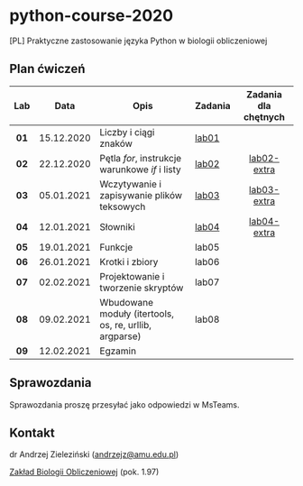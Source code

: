 # python-course-2020
[PL] Praktyczne zastosowanie języka Python w biologii obliczeniowej

## Plan ćwiczeń

| Lab | Data | Opis | Zadania | Zadania dla chętnych |
| :---: | --- | --- | --- | :---: |
| **01** | 15.12.2020 | Liczby i ciągi znaków | [lab01](./lab01.md)  | |
| **02**    | 22.12.2020 | Pętla *for*, instrukcje warunkowe *if* i listy  | [lab02](./lab02.md) | [lab02-extra](./lab02-extra.md) |
| **03**    | 05.01.2021 | Wczytywanie i zapisywanie plików teksowych  | [lab03](./lab03.md) | [lab03-extra](./lab03-extra.md) |
| **04**    | 12.01.2021 | Słowniki  | [lab04](./lab04.md) | [lab04-extra](./lab04-extra.md) |
| **05**    | 19.01.2021 | Funkcje  | lab05 | |
| **06**    | 26.01.2021 | Krotki i zbiory  | lab06 | |
| **07**    | 02.02.2021 | Projektowanie i tworzenie skryptów  | lab07 | |
| **08**    | 09.02.2021 | Wbudowane moduły (itertools, os, re, urllib, argparse)  | lab08 | |
| **09**    | 12.02.2021 | Egzamin  |  | |


## Sprawozdania

Sprawozdania proszę przesyłać jako odpowiedzi w MsTeams.


## Kontakt

dr Andrzej Zieleziński (andrzejz@amu.edu.pl)

[Zakład Biologii Obliczeniowej](http://www.combio.pl) (pok. 1.97)